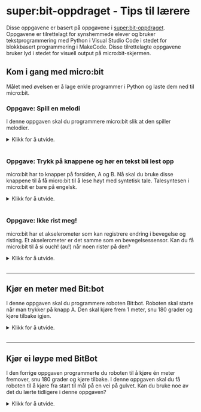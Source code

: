 # super:bit-oppdraget - Tips til lærere

Disse oppgavene er basert på oppgavene i [super:bit-oppdraget](https://www.vitensenter.no/superbit/laerer/superbit-oppdraget/). Oppgavene er tilrettelagt for synshemmede elever og bruker tekstprogrammering med Python i Visual Studio Code i stedet for blokkbasert programmering i MakeCode. Disse tilrettelagte oppgavene bruker lyd i stedet for visuell output på micro:bit-skjermen.

## Kom i gang med micro:bit

Målet med øvelsen er å lage enkle programmer i Python og laste dem ned til micro:bit. 

### Oppgave: Spill en melodi

I denne oppgaven skal du programmere micro:bit slik at den spiller melodier.

<details>
<summary>Klikk for å utvide.</summary>
&nbsp;

**NB!** Vær varsom med å bruke hodetelefoner når du bruker micro:bit med lyd (musikk eller syntetisk tale). Lydnivået kan være uforutsigbart.

**Tips 1**: Det kan være vanskelig for synshemmede elever å koble høyttalere til micro:bit. Vanligvis bruker man ledninger med krokodilleklemmer eller bananplugger til dette. I stedet går det an å bruke en enhet som består av en batteripakke, høyttaler (buzzer) og et spor der man kobler til micro:bit. Et eksempel på dette er [4tronix Music Box Mk2](https://shop.4tronix.co.uk/products/music-box-mk2). Nye modeller av micro:bit (2020) har innbygget høyttaler.

Utstyr: micro:bit, høyttalere, ledninger, Visual Studio Code.

#### Deloppgave A

Først skal du lage et program som spiller en melodi.

1. Opprett en ny fil (**Ctrl+N**).
2. Lagre filen (**Ctrl+S**). Gi filen et navn i feltet Filnavn og velg Python i feltet Filtype. (Eller skriv hele filnavnet direkte i feltet Filnavn, for eksempel melodi.py.) Alle Python-filer skal ha etternavnet .py. Da vet Visual Studio Code at du programmerer i Python.
3. Når du programmerer micro:bit, må programmet alltid starte med at du gjør micro:bit-modulene tilgjengelig for programmet ditt. Disse modulene er en slags verktøykasse med det meste du trenger for å programmere micro:bit:

```
from microbit import *
```

4. Og for at micro:bit skal kunne spille en melodi, trenger du å importere music-modulen også. Vi må skrive denne import-setningen litt annerledes enn den forrige:

```
import music
```

5. Nå skal du skrive instruksjonen som gjør at micro:bit spiller melodien Happy birthday. Legg merke til at du må skrive navnet på melodien med store bokstaver (BIRTHDAY). Happy birthday er en av omtrent 20 melodier som følger med micro:bit. La det gjerne være en blank linje mellom import-setningene og resten av programmet.

```
music.play(music.BIRTHDAY)
```

6. Lagre endringene du har gjort i programmet (**Ctrl+S**). Programmet ditt skal nå se slik ut:

```
from microbit import *
import music

music.play(music.BIRTHDAY)
```

7. Sørg for at micro:bit er koblet til PC-en med USB-kabelen som følger med.
8. Overfør programmet ditt til micro:bit med kommandoen **Ctrl+F5**. Når overføringen er ferdig etter noen få sekunder, vil micro:bit kjøre programmet. Du vil da høre melodien i høyttaleren.
9. Hvis du vil høre melodien en gang til, må du trykke på reset-knappen på baksiden av micro:bit. Da kjøres programmet på nytt.

#### Deloppgave B

Nå skal du utvide programmet ditt slik at det spiller to melodier etter hverandre i det uendelige.

1. Gå tilbake til programmet ditt (om nødvendig bruk **Ctrl+1**).
2. Finn tilbake til det stedet der du spilte av melodien BIRTHDAY. Lag en ny linje etter denne og skriv en tilsvarende linje. Men i stedet for BIRTHDAY skal du velge en melodi som heter POWER_UP.
3. Nå vil programmet spille to melodier etter hverandre. Men for at melodiene skal spilles uendelig antall ganger, trenger du en løkke. I Python kan du lage en evig løkke ved å skrive while True etterfulgt av kolon.

    while-løkka må komme foran alle instruksjonene som skal høre til løkka. Instruksjonene som skal utføres et uendelig antall ganger, må da komme på ny linje med innrykk:

```
while True:
    music.play(music.BIRTHDAY)
    music.play(music.POWER_UP)
```

4. Lagre endringene du har gjort i programmet (**Ctrl+S**). Programmet ditt skal nå se omtrent slik ut:

```
from microbit import *
import music

while True:
    music.play(music.BIRTHDAY)
    music.play(music.POWER_UP)
```

5. Overfør programmet ditt til micro:bit med kommandoen **Ctrl+F5**.
6. Hva skjedde denne gangen?
7. Når du bruker en slik while-løkke vil programmet kjøre helt til du overfører et nytt program.

**Tips**: Hvis du har en nyere micro:bit-modell, kan du avbryte programmet ved å holde inne reset-knappen på baksiden i 5 sekunder. Hvis ikke kan du koble fra høyttalerne for å slippe å høre melodiene hele tiden.
</details>
&nbsp;

### Oppgave: Trykk på knappene og hør en tekst bli lest opp

micro:bit har to knapper på forsiden, A og B. Nå skal du bruke disse knappene til å få micro:bit til å lese høyt med syntetisk tale. Talesyntesen i micro:bit er bare på engelsk.

<details>
<summary>Klikk for å utvide.</summary>
&nbsp;

**Tips 2**: Talesyntesen (speech) i micro:bit er ganske dårlig, men morsom å bruke likevel. Det kan være vanskelig å forstå hva den sier når du bruker små høyttalere som du finner på nyere modeller av micro:bit eller på 4tronix Music Box Mk2. Til talesyntesen er det bedre å bruke litt større høyttalere.

Utstyr: micro:bit, høyttalere, ledninger, Visual Studio Code.

#### Deloppgave A

I denne oppgaven skal du programmere micro:bit slik at den leser opp en setning når du trykker knapp A.

1. Opprett en ny fil (**Ctrl+N**).
2. Lagre filen med et passende navn (**Ctrl+S**). Husk filetternavn .py.
3. Akkurat som i forrige oppgave, må vi starte med å importere micro:bit-modulene:

```
from microbit import *
```

4. For at micro:bit skal kunne bruke syntetisk tale, må du importere speech-modulen også:

```
import speech
```

5. Etter disse to import-setningene, må du ha en while-løkke. Løkka gjør at programmet aldri stopper. Vi kan tenke oss at programmet kjører og kjører mens det følger med på hva du velger å gjøre. Hvis du trykker på knappen A, vil programmet være klar til å utføre de instruksjonene som du har valgt at knapp A skal utføre.

```

while True:
```

6. Husk at de instruksjonene som skal høre til while-løkka, må skrives på ny linje og ha innrykk.

7. Det neste du skal gjøre, er å bestemme hva som skal skje når knapp A trykkes. Vi trenger en if-setning. En if-setning består av ordet if etterfulgt av en betingelse eller et vilkår. Betingelsen avgjør om instruksjonene som hører til if-setningen skal utføres eller ikke. Hvis betingelsen er sann, vil instruksjonene utføres. Betingelsen du skal bruke her er om knapp A blir trykket eller ikke. Dette kan du skrive slik:

```
if button_a.is_pressed():
```

8. Nå har du nesten alt på plass. Det siste du trenger er selve instruksjonen som leser opp en setning med den syntetiske talen. Akkurat som med while-løkka, må alle instruksjonene som skal høre til if-setningen ha innrykk. Det som hører til while-løkka fikk ett innrykk. Det som hører til if-setningen får enda en innrykk.

    Du må bruke en funksjon som hører til modulen speech. Funksjonen heter say(). Inne i parentesen skriver du setningen som skal leses opp omgitt av anførselstegn, for eksempel setningen "Hello world, how are you?". Siden funksjonen say hører til modulen speech, må du skrive speech og et punktum foran say:

```
speech.say("Hello world, how are you?")
```

9. Lagre endringene i programmet ditt (**Ctrl+S**). Programmet skal nå se omtrent slik ut:

```
from microbit import *
import speech

while True:
    if button_a.is_pressed():
        speech.say("Hello world, how are you?")
```

10. Overfør programmet ditt til micro:bit med kommandoen **Ctrl+F5**.
11. Hva skjer hvis du trykker på knapp A? Hva skjer hvis du trykker på knapp B? Eller hva skjer hvis du ikke trykker på noen av knappene?

#### Deloppgave B

Nå skal du programmere micro:bit slik at den leser opp en annen setning når du trykker knapp B. Da vil du få et program som leser én setning for knapp A og en annen for knapp B. Gjør endringer i programmet fra deloppgave A slik at du får til dette.

Tips: du trenger to if-setninger etter hverandre. Den ene sjekker om knapp A blir trykket og den andre sjekker om knapp B blir trykket. Når du  bruker to if-setninger, skrives de på en litt spesiell måte. Den første heter bare if (akkurat som i forrige oppgave). Men den neste heter elif (som betyr else if). Dette er en skisse av koden du trenger:

```
if button_a.is_pressed():
    leser en setning
elif button_b.is_pressed():
    leser en annen setning
```

1. Fullfør programmet og lagre det.
2. Overfør programmet til micro:bit med kommandoen **Ctrl+F5**.
3. Hva skjer nå når du trykker på knapp A og knapp B?

</details>
&nbsp;

### Oppgave: Ikke rist meg!

micro:bit har et akselerometer som kan registrere endring i bevegelse og risting. Et akselerometer er det samme som en bevegelsessensor. Kan du få micro:bit til å si ouch! (au!) når noen rister på den?

<details>
<summary>Klikk for å utvide.</summary>
&nbsp;

Utstyr: micro:bit, høyttalere, ledninger, Visual Studio Code.

1. Opprett en ny fil (**Ctrl+N**).
2. Lagre filen med et passende navn (**Ctrl+S**). Husk filetternavn .py.
3. Denne oppgaven ligner mye på deloppgave A i forrige oppgave. Du trenger micro:bit-modulen og speech-modulen, en while-løkke og en if-setning. Og så skal du få micro:bit til å si "Ouch!". Men i stedet for at micro:bit skal si noe når du trykker knapp A, skal du få micro:bit til å si noe når du rister den.
4. For å finne ut om micro:bit ristes, trenger du en ny modul som kalles accelerometer. Den er en del av micro:bit-modulen så du trenger ikke importere den. Accelerometer har en funksjon som kalles was_gesture() og det er den som sjekker om micro:bit ristes. Du kan bruke dette i en if-setning slik:

```
if accelerometer.was_gesture("shake"):
```

5. Fullfør programmet på samme måte som du gjorde i forrige oppgave. Husk innrykk!
6. Overfør programmet ditt til micro:bit med kommandoen **Ctrl+F5**.
7. Hva skjer når du rister micro:bit?

</details>
&nbsp;

---

## Kjør en meter med Bit:bot

I denne oppgaven skal du programmere roboten Bit:bot. Roboten skal starte når man trykker på knapp A. Den skal kjøre frem 1 meter, snu 180 grader og kjøre tilbake igjen.

<details>
<summary>Klikk for å utvide.</summary>
&nbsp;

### Tips til lærere
- Utfordre elevene til å reflektere over hvor langt roboten kjører og hva de må gjøre for å få den til å gå kortere/lengre.
- Gjør det samme for rotasjonen. Spør dem gjerne om hvor mange grader er det i en halvsirkel? Hva vil det si å snu roboten 180 grader? Og spiller det noen rolle om de snur roboten mot venstre eller høyre?
- Når de har kontroll på hvordan de kan få den til å kjøre en meter, og å snu 180 grader, kan elevene skrive ned parameterne de har brukt. Det vil være nyttig i neste oppdrag, som er å kjøre ei løype med BitBot.
- For synshemmede elever er det en fordel at roboten ikke kjører for fort. Samtidig bør man unngå for lave hastigheter. Elektromotorene i roboten er ikke stabile når du kjører dem veldig langsomt. Du kan prøve deg med 20-30% hastighet.

**NB!** Denne oppgaven er laget for Bit:bot XL og gjelder ikke for modellen Bit:bot Classic.

Utstyr: micro:bit, Bit:bot XL, Visual Studio Code.

### Deloppgave A

I første deloppgave skal du programmere roboten slik at den kjører én meter rett fram.

1. Lag en ny fil (**Ctrl+N**) i Visual Studio Code.
2. Lagre filen (**Ctrl+S**).
3. I tillegg til den vanlige import-setningen for micro:bit, trenger du en import-setning for modulen som inneholder Bit:bot-funksjonene:

```
from microbit import *
from bitbot import *
```

4. For å få roboten til å kjøre rett fram, kan du bruke en funksjon fra bitbot-modulen som heter goms() (go milliseconds). goms krever at du oppgir 3 såkalte argumenter, nemlig retning (FORWARD eller REVERSE), hastighet (0-100%) og tid (antall millisekunder). Argumenter er informasjon som funksjonen trenger for å gjøre det den skal. Det kan være lurt å velge en ikke altfor høy hastighet, for eksempel 30.

    Når du skal bruke funksjonene som hører til Bit:bot, starter du instruksjonene med bitbot etterfulgt av punktum. Deretter kommer selve funksjonen:

```
bitbot.goms(FORWARD, 30, <millisekunder>)
```

5. Hvilken verdi må du sette inn i stedet for millisekunder for at roboten skal gå én meter rett fram? Verdien skal altså oppgis i millisekunder. Hvor mye er det?
6. Valgfritt: Det går an å programmere roboten slik at den lager pipesignaler. Du kan for eksempel få den til å pipe når den er ferdig med å kjøre. Erstatt millisekunder i koden under med antall millisekunder du vil at den skal pipe:

```
bitbot.buzz(<millisekunder>)
```

7. Lagre programmet ditt, koble til micro:bit og overfør med **Ctrl+F5**.
8. Pass på at roboten er avslått. Koble USB-ledningen fra micro:bit og sett den inn i sporet på roboten slik at de to knappene (A og B) vender framover.
9. Sett roboten på gulvet og slå den på med bryteren på baksiden. (Trykk på reset-knappen på baksiden av micro:bit, hvis roboten ikke starter automatisk.)
10. Hvor langt kjørte roboten? For kort eller for langt? Hva må du gjøre for å få roboten til å komme nærmere en meter?

### Deloppgave B

I denne deloppgaven skal du endre litt på programmet ditt slik at roboten ikke kjører før du trykker på knapp A.

**Tips!** Bruk det du har lært om if-setninger til å løse oppgaven. Du trenger også en while-løkke.

### Deloppgave C

I denne siste deloppgaven skal du bygge videre på programmet ditt. Etter at Bit:bot har kjørt én meter rett fram, skal den snu 180 grader og kjøre tilbake til utgangspunktet.

1. Modulen bitbot har en funksjon som kalles spinms() (spin milliseconds). Den kan du bruke når du skal snu roboten. spinms() krever 3 argumenter, nemlig retning (RIGHT eller LEFT), hastighet (0-100%) og tid (antall millisekunder). Du må da skrive:

```
bitbot.spinms(<retning>, 30, <millisekunder>)
```

2. Vi kan beholde samme hastighet som før. Hvilken verdier vil du sette inn for retning og millisekunder i koden din?
3. Når roboten har snudd 180 grader, skal den kjøre rett fram tilbake til utgangspunktet. Funksjonen for å kjøre rett fram har du brukt tidligere (goms). Hvordan må du skrive instruksjonen denne gang?
4. Lagre programmet ditt.
5. Slå av roboten og koble fra micro:bit. Koble USB-kabelen til micro:bit og overfør programmet med **Ctrl+F5**.
6. Koble USB-kabelen fra micro:bit og sett micro:bit inn i roboten igjen.
7. Plasser roboten på gulvet og slå den på med bryteren på baksiden.
8. Hva gjorde roboten da den skulle snu 180 grader? Kom den tilbake til utgangspunktet? Hvis ikke, hvilke endringer må du gjøre i programmet ditt?

#### Løsningsforslag
```
# Bit:bot kjører ca. 1 meter rett fram, snur 180 grader og kjører tilbake til utgangspunktet.
from microbit import *
from bitbot import *

bitbot.goms(FORWARD, 30, 3500)
bitbot.spinms(LEFT, 30, 650)
bitbot.goms(FORWARD, 30, 3500)
bitbot.buzz(400)
```

</details>
&nbsp;

---

## Kjør ei løype med BitBot

I den forrige oppgaven programmerte du roboten til å kjøre én meter fremover, snu 180 grader og kjøre tilbake. I denne oppgaven skal du få roboten til å kjøre fra start til mål på en vei på gulvet. Kan du bruke noe av det du lærte tidligere i denne oppgaven?

<details>
<summary>Klikk for å utvide.</summary>
&nbsp;

### Tips til lærere
Utfordre elevene til å svare på:
- Hvor lang er den første rette veistrekningen? Bruk gjerne målebånd eller tommestokk.
- Hvor mange grader er den første svingen?
- Hva betyr det at du må snu/rotere roboten så og så mange grader? Hvilken retning må du snu roboten?
- Kan du bruke det du vet fra forrige oppgave til å kjøre fra start til mål?

![Vei med elektrikertape](https://github.com/oivron/komme-i-gang-microbit/blob/master/img/vei-med-elektrikertape.jpg)

### Lag en egen, avgrenset vei med tape
super:bit-matta kan være vanskelig å få oversikt over for synshemmede elever. Det kan være bedre å bruke et litt mer avgrenset område til å kjøre roboten i (se bildet).
- Merk opp en vei med svart tape (gjerne elektrikertape). Legg en hyssing- eller garntråd under tapen. Da er det lettere å kjenne hvor tapen går.
- La veien avgrenses av to streker med tape med ca. 20 cm avstand.
- La veien gå ca. 50 cm rett fram.
- Legg inn en 90 graders sving mot høyre.
- La veien fortsette rett fram ca 30 cm.
- Legg inn en ny 90 graders sving mot høyre.
- La til slutt veien gå ca. 50 cm rett fram til mål.

Utstyr: micro:bit, Bit:bot XL, Visual Studio Code, sort elektrikertape.

1. Lag en ny fil (**Ctrl+N**) i Visual Studio Code.
2. Lagre filen (**Ctrl+S**).
3. Valgfritt: Sett inn pipesignaler der du vil i programmet ditt, for eksempel når roboten starter, svinger eller stopper.
4. Du trenger den vanlige import-setningen for micro:bit og import-setning for bitbot-modulen:

```
from microbit import *
from bitbot import *
```
5. Bruk det du har lært i forrige oppgave til å kjøre roboten langs veien fra start til mål.
6. Hvor lang er den første rette veistrekningen? Bruk gjerne målebånd eller tommestokk.
7. Hvor mange grader er den første svingen?
8. Lagre endringer i programmet ditt.
9. Slå av roboten og sett micro:bit inn i roboten. Koble USB-kabelen til micro:bit og overfør programmet med **Ctrl+F5**.
10. Koble USB-kabelen fra micro:bit. Sett roboten på gulvet der veien starter. Slå på roboten med bryteren på baksiden.
11. Klarte roboten å følge veien fra start til mål? Gjør nødvendige endringer hvis roboten ikke fulgte veien fra start til mål.

</details>